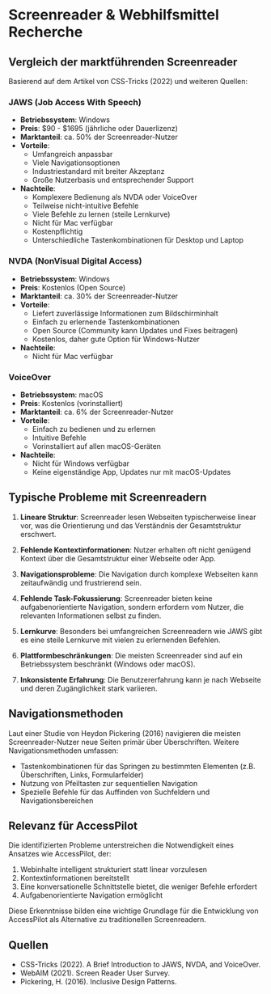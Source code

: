 # Screenreader & Webhilfsmittel Recherche

## Vergleich der marktführenden Screenreader

Basierend auf dem Artikel von CSS-Tricks (2022) und weiteren Quellen:

### JAWS (Job Access With Speech)
- **Betriebssystem**: Windows
- **Preis**: $90 - $1695 (jährliche oder Dauerlizenz)
- **Marktanteil**: ca. 50% der Screenreader-Nutzer
- **Vorteile**:
  - Umfangreich anpassbar
  - Viele Navigationsoptionen
  - Industriestandard mit breiter Akzeptanz
  - Große Nutzerbasis und entsprechender Support
- **Nachteile**:
  - Komplexere Bedienung als NVDA oder VoiceOver
  - Teilweise nicht-intuitive Befehle
  - Viele Befehle zu lernen (steile Lernkurve)
  - Nicht für Mac verfügbar
  - Kostenpflichtig
  - Unterschiedliche Tastenkombinationen für Desktop und Laptop

### NVDA (NonVisual Digital Access)
- **Betriebssystem**: Windows
- **Preis**: Kostenlos (Open Source)
- **Marktanteil**: ca. 30% der Screenreader-Nutzer
- **Vorteile**:
  - Liefert zuverlässige Informationen zum Bildschirminhalt
  - Einfach zu erlernende Tastenkombinationen
  - Open Source (Community kann Updates und Fixes beitragen)
  - Kostenlos, daher gute Option für Windows-Nutzer
- **Nachteile**:
  - Nicht für Mac verfügbar

### VoiceOver
- **Betriebssystem**: macOS
- **Preis**: Kostenlos (vorinstalliert)
- **Marktanteil**: ca. 6% der Screenreader-Nutzer
- **Vorteile**:
  - Einfach zu bedienen und zu erlernen
  - Intuitive Befehle
  - Vorinstalliert auf allen macOS-Geräten
- **Nachteile**:
  - Nicht für Windows verfügbar
  - Keine eigenständige App, Updates nur mit macOS-Updates

## Typische Probleme mit Screenreadern

1. **Lineare Struktur**: Screenreader lesen Webseiten typischerweise linear vor, was die Orientierung und das Verständnis der Gesamtstruktur erschwert.

2. **Fehlende Kontextinformationen**: Nutzer erhalten oft nicht genügend Kontext über die Gesamtstruktur einer Webseite oder App.

3. **Navigationsprobleme**: Die Navigation durch komplexe Webseiten kann zeitaufwändig und frustrierend sein.

4. **Fehlende Task-Fokussierung**: Screenreader bieten keine aufgabenorientierte Navigation, sondern erfordern vom Nutzer, die relevanten Informationen selbst zu finden.

5. **Lernkurve**: Besonders bei umfangreichen Screenreadern wie JAWS gibt es eine steile Lernkurve mit vielen zu erlernenden Befehlen.

6. **Plattformbeschränkungen**: Die meisten Screenreader sind auf ein Betriebssystem beschränkt (Windows oder macOS).

7. **Inkonsistente Erfahrung**: Die Benutzererfahrung kann je nach Webseite und deren Zugänglichkeit stark variieren.

## Navigationsmethoden

Laut einer Studie von Heydon Pickering (2016) navigieren die meisten Screenreader-Nutzer neue Seiten primär über Überschriften. Weitere Navigationsmethoden umfassen:

- Tastenkombinationen für das Springen zu bestimmten Elementen (z.B. Überschriften, Links, Formularfelder)
- Nutzung von Pfeiltasten zur sequentiellen Navigation
- Spezielle Befehle für das Auffinden von Suchfeldern und Navigationsbereichen

## Relevanz für AccessPilot

Die identifizierten Probleme unterstreichen die Notwendigkeit eines Ansatzes wie AccessPilot, der:

1. Webinhalte intelligent strukturiert statt linear vorzulesen
2. Kontextinformationen bereitstellt
3. Eine konversationelle Schnittstelle bietet, die weniger Befehle erfordert
4. Aufgabenorientierte Navigation ermöglicht

Diese Erkenntnisse bilden eine wichtige Grundlage für die Entwicklung von AccessPilot als Alternative zu traditionellen Screenreadern.

## Quellen
- CSS-Tricks (2022). A Brief Introduction to JAWS, NVDA, and VoiceOver.
- WebAIM (2021). Screen Reader User Survey.
- Pickering, H. (2016). Inclusive Design Patterns.
